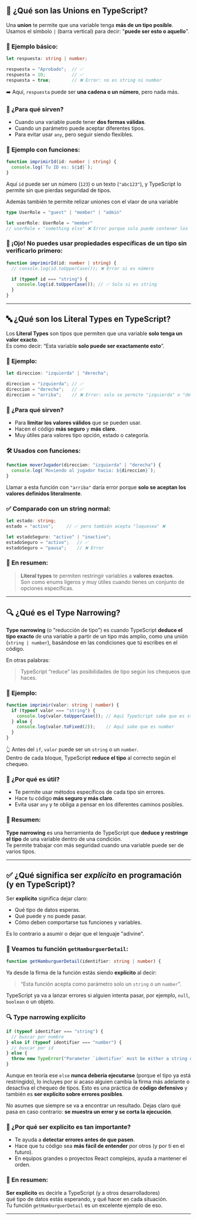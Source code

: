 ## 🔗 ¿Qué son las **Unions** en TypeScript?

Una **union** te permite que una variable tenga **más de un tipo posible**.  
Usamos el símbolo `|` (barra vertical) para decir: "**puede ser esto o aquello**".

### 🧠 Ejemplo básico:

```ts
let respuesta: string | number;

respuesta = "Aprobado";  // ✅
respuesta = 10;          // ✅
respuesta = true;        // ❌ Error: no es string ni number
```

➡️ Aquí, `respuesta` puede ser **una cadena o un número**, pero nada más.


### 🎯 ¿Para qué sirven?

- Cuando una variable puede tener **dos formas válidas**.
- Cuando un parámetro puede aceptar diferentes tipos.
- Para evitar usar `any`, pero seguir siendo flexibles.


### 🧪 Ejemplo con funciones:

```ts
function imprimirId(id: number | string) {
  console.log(`Tu ID es: ${id}`);
}
```

Aquí `id` puede ser un número (`123`) o un texto (`"abc123"`), y TypeScript lo permite sin que pierdas seguridad de tipos.

Además también te permite relizar uniones con el vlaor de una variable
```ts
type UserRole = "guest" | "member" | "admin"

let userRole: UserRole = "member"
// userRole = "something else" ❌ Error porque solo puede contener los valores espécificados
```

### 🛑 ¡Ojo! No puedes usar propiedades específicas de un tipo sin verificarlo primero:

```ts
function imprimirId(id: number | string) {
  // console.log(id.toUpperCase()); ❌ Error si es número

  if (typeof id === "string") {
    console.log(id.toUpperCase()); // ✅ Solo si es string
  }
}
```
---

## 🔤 ¿Qué son los **Literal Types** en TypeScript?

Los **Literal Types** son tipos que permiten que una variable **solo tenga un valor exacto**.  
Es como decir: “Esta variable **solo puede ser exactamente esto**”.

### 🎯 Ejemplo:

```ts
let direccion: "izquierda" | "derecha";

direccion = "izquierda"; // ✅
direccion = "derecha";   // ✅
direccion = "arriba";    // ❌ Error: solo se permite "izquierda" o "derecha"
```

### 🔐 ¿Para qué sirven?

- Para **limitar los valores válidos** que se pueden usar.
- Hacen el código **más seguro** y **más claro**.
- Muy útiles para valores tipo opción, estado o categoría.

### 🛠️ Usados con funciones:

```ts
function moverJugador(direccion: "izquierda" | "derecha") {
  console.log(`Moviendo al jugador hacia: ${direccion}`);
}
```

Llamar a esta función con `"arriba"` daría error porque **solo se aceptan los valores definidos literalmente**.


### ✅ Comparado con un string normal:

```ts
let estado: string;
estado = "activo";     // ✅ pero también acepta "loquesea" ❌

let estadoSeguro: "activo" | "inactivo";
estadoSeguro = "activo";   // ✅
estadoSeguro = "pausa";    // ❌ Error
```

### 📌 En resumen:

> **Literal types** te permiten restringir variables a **valores exactos**.  
> Son como enums ligeros y muy útiles cuando tienes un conjunto de opciones específicas.

---

## 🔍 ¿Qué es el **Type Narrowing**?

**Type narrowing** (o "reducción de tipo") es cuando TypeScript **deduce el tipo exacto** de una variable a partir de un tipo más amplio, como una unión (`string | number`), basándose en las condiciones que tú escribes en el código.

En otras palabras:  
> TypeScript “reduce” las posibilidades de tipo según los chequeos que haces.

### 🎯 Ejemplo:

```ts
function imprimir(valor: string | number) {
  if (typeof valor === "string") {
    console.log(valor.toUpperCase()); // Aquí TypeScript sabe que es string
  } else {
    console.log(valor.toFixed(2));    // Aquí sabe que es number
  }
}
```

👆 Antes del `if`, `valor` puede ser un `string` o un `number`.  
Dentro de cada bloque, TypeScript **reduce el tipo** al correcto según el chequeo.


### 🧠 ¿Por qué es útil?

- Te permite usar métodos específicos de cada tipo sin errores.
- Hace tu código **más seguro y más claro**.
- Evita usar `any` y te obliga a pensar en los diferentes caminos posibles.

### 🧪 Resumen:

**Type narrowing** es una herramienta de TypeScript que **deduce y restringe el tipo** de una variable dentro de una condición.  
Te permite trabajar con más seguridad cuando una variable puede ser de varios tipos.

---

## ✅ ¿Qué significa ser *explícito* en programación (y en TypeScript)?

Ser **explícito** significa dejar claro:
- Qué tipo de datos esperas.
- Qué puede y no puede pasar.
- Cómo deben comportarse tus funciones y variables.

Es lo contrario a asumir o dejar que el lenguaje "adivine".


### 📌 Veamos tu función `getHamburguerDetail`:

```ts
function getHamburguerDetail(identifier: string | number) {
```

Ya desde la firma de la función estás siendo **explícito** al decir:  
> “Esta función acepta como parámetro solo un `string` o un `number`”.  

TypeScript ya va a lanzar errores si alguien intenta pasar, por ejemplo, `null`, `boolean` o un objeto.


### 🔍 Type narrowing explícito

```ts
if (typeof identifier === "string") {
  // buscar por nombre
} else if (typeof identifier === "number") {
  // buscar por id
} else {
  throw new TypeError("Parameter `identifier` must be either a string or a number")
}
```

Aunque en teoría ese `else` **nunca debería ejecutarse** (porque el tipo ya está restringido), lo incluyes por si acaso alguien cambia la firma más adelante o desactiva el chequeo de tipos. Esto es una práctica de **código defensivo** y también es **ser explícito sobre errores posibles**.


No asumes que siempre se va a encontrar un resultado. Dejas claro qué pasa en caso contrario: **se muestra un error y se corta la ejecución**.


### 🧠 ¿Por qué ser explícito es tan importante?

- Te ayuda a **detectar errores antes de que pasen**.
- Hace que tu código sea **más fácil de entender** por otros (y por ti en el futuro).
- En equipos grandes o proyectos React complejos, ayuda a mantener el orden.


### 🧪 En resumen:

**Ser explícito** es decirle a TypeScript (y a otros desarrolladores)  
qué tipo de datos estás esperando, y qué hacer en cada situación.  
Tu función `getHamburguerDetail` es un excelente ejemplo de eso.

---
